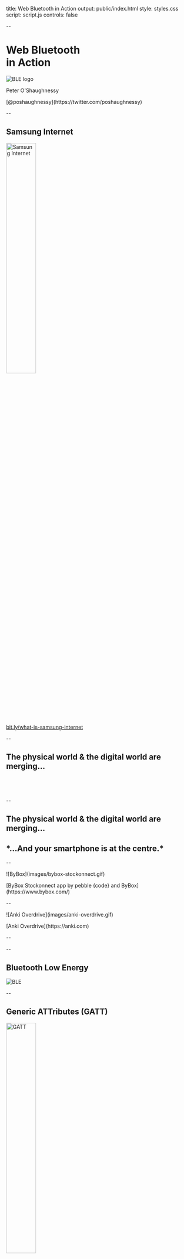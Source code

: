 title: Web Bluetooth in Action
output: public/index.html
style: styles.css
script: script.js
controls: false

--

# Web Bluetooth <br> in Action

<img src="images/ble-logo.png" alt="BLE logo" class="w-100"/>

<div class="group-closer">
  <p>Peter O'Shaughnessy</p>
  <p>[@poshaughnessy](https://twitter.com/poshaughnessy)</p>
</div>

--

<h2>Samsung Internet</h2>
<p class="no-margin"><img src="images/samsunginternet5.png" alt="Samsung Internet" width="40%"></p>
<p class="caption"><a href="http://bit.ly/what-is-samsung-internet">bit.ly/what-is-samsung-internet</a></p>

--

<h2>The physical world & the digital world are merging...</h2>
<h2>&nbsp;</h2>

--

<h2>The physical world & the digital world are merging...</h2>
<h2>*...And your smartphone is at the centre.*</h2>

--

<p class="media-container fill-h">![ByBox](images/bybox-stockonnect.gif)</p>
<p class="caption">[ByBox Stockonnect app by pebble {code} and ByBox](https://www.bybox.com/)</p>

--

<p class="media-container fill-h">![Anki Overdrive](images/anki-overdrive.gif)</p>
<p class="caption">[Anki Overdrive](https://anki.com)</p>

--


--

## Bluetooth Low Energy

![BLE](images/ble-phone.png)

--

<!--<img src="images/ble-logo.png" alt="BLE logo" class="w-200"/>-->
<!--* Can constantly advertise presence-->
<!--* Can last years on coin cell batteries-->
<!--* ~100 kbps throughput (vs 24 Mbps!)-->
<!-- -- -->

<h2>Generic ATTributes (GATT)</h2>
<p class="media-container"><img src="images/bluetooth-profiles-etc.png" alt="GATT" width="40%"/></p>

--

<p class="media-container"><img src="images/ble-characteristic-props.png" alt="BLE characteristic properties" width="75%"/></p>

--

<p class="media-container fill-w">![BLE comms](images/bybox-comms.png)</p>

--

<!--## Hex in JavaScript-->
<!--* `0xff === 255`-->
<!--* `parseInt('ff', 16) === 255`-->
<!--* ArrayBuffer, Uint8Array and DataView-->
<!-- [bit.ly/html5-rocks-typed-arrays-guide](http://www.html5rocks.com/en/tutorials/webgl/typed_arrays/) -->
<!-- -- -->

<!--```javascript-->
<!--// Length of 12 bytes-->
<!--let buffer = new ArrayBuffer(12);-->

<!-- // ...Read data into the buffer... -->

<!--let array = new Uint8Array(buffer);-->

<!--// Gives e.g. 255 / 0xff:-->
<!--let my8BitInt = array[0];-->
<!-- ``` -->

<!-- -- -->

<!--```javascript-->
<!--let buffer = new ArrayBuffer(12);-->
<!--let dataView = new DataView(buffer);-->

<!--// Gives e.g. 255 / 0xff:-->
<!--let my8BitInt = dataView.getUint8(0);-->
<!--```-->

<!-- -- -->

* Node *(desktop, native)*
* React Native *(mobile, native/hybrid)* &nbsp;&nbsp;&nbsp;&nbsp;&nbsp;
* Cordova *(mobile, hybrid)*

--

* Node *(desktop, native)*
* React Native *(mobile, native/hybrid)*
* Cordova *(mobile, hybrid)*
* **Web Bluetooth** *(desktop/mobile, web)*

--

![caniuse.com](images/web-bluetooth-caniuse.png)
<p class="caption">caniuse.com</p>

--

## Chrome Origin Trial

Until late Jan 2017

[bit.ly/WebBluetoothOriginTrial](http://bit.ly/WebBluetoothOriginTrial)

--

<img src="images/web-bluetooth-flag.png" alt="Web Bluetooth flag" style="width:90%"/>

Intent to ship in m56: [bit.ly/intent-to-ship-web-bluetooth-chrome](bit.ly/intent-to-ship-web-bluetooth-chrome)

--

```javascript
navigator.bluetooth.requestDevice({
  filters: [{
    name: 'SomeAmazingRobot'
  }],
  optionalServices: ['battery_service']
})
...
```

--

<p class="media-container fill-h"><img src="images/bluetooth-pairing-prompt.png" alt="Bluetooth pairing prompt"/></p>

--

```javascript
  ...
  .then(device => device.connectGATT())
  .then(server => server.getPrimaryService('batt_service'))
  .then(service => service.getCharacteristic('batt_level'))
  .then(characteristic => {
    // Read battery level
    return characteristic.readValue();
  })
  .then(value => {
    let batteryLevel = value.getUint8(0);
    console.log(`Battery level: ${batteryLevel}`);
  });
```

<div class="caption">[bit.ly/chrome-bluetooth-guide](http://bit.ly/chrome-bluetooth-guide)</div>

--

## The (sad) story of my OTA demo...

--

<p class="media-container">![Bluetooth friends](images/bluetooth-friends.jpg)</p>

--

<p class="media-container fill-h">![CySmart](images/cysmart.png)</p>
<p class="caption">[CySmart with CySmart BLE dongle (Windows)](http://www.cypress.com/documentation/software-and-drivers/cysmart-bluetooth-le-test-and-debug-tool)</p>

--

<p class="media-container">![CySmart app](images/bluetooth-debugging-apps.png)</p>
<p class="caption">Bluetooth debugging apps: LightBlue, Bluefruit, CySmart</p>

--

<p class="media-container fill-h">![Wireshark](images/adafruit-ble-sniff.jpg)</p>
<p class="caption">[Wireshark](https://www.wireshark.org/) with [Bluefruit BLE sniffer](https://shop.pimoroni.com/products/adafruit-bluefruit-le-sniffer-ble-4-0-nrf51822-v1-0)</p>

--

## So here's one I made earlier...

--

<h2>Demo</h2>
<p class="no-margin"><img src="images/web-drone-screenshot.png" width="30%" alt="Web Drone Controller"/></p>
<p class="caption">[bit.ly/web-bluetooth-drone](http://bit.ly/web-bluetooth-drone)</p>

--

<h2>In case of demo fail</h2>
[bit.ly/web-bluetooth-drone-vid](https://youtu.be/gXu3G3cg52k)

--

<h2>Code time</h2>

--

<h2>The physical world is now at your command.</h2>

--

<h1>Thanks!</h1>

<div class="group-closer">
  <p>Peter O'Shaughnessy</p>
  <p>[@poshaughnessy](https://twitter.com/poshaughnessy)</p>
  <p>[@samsunginternet](https://twitter.com/samsunginternet)</p>
</div>
